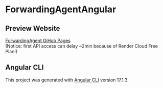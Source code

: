 # ForwardingAgentAngular

## Preview Website

[ForwardingAgent GiHub Pages](https://zaricu22.github.io/ForwardingAgentAngular)  
(Notice: first API access can delay ~2min because of Render Cloud Free Plan!)

## Angular CLI

This project was generated with [Angular CLI](https://github.com/angular/angular-cli) version 17.1.3.
